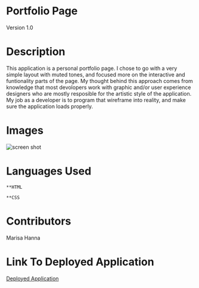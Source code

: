 # Portfolio Page

Version 1.0


# Description

 This application is a personal portfolio page. I chose to go with a very simple layout with muted tones, and focused more on the interactive and funtionality parts of the page. My thought behind this approach comes from knowledge that most devolopers work with graphic and/or user experience designers who are mostly resposible for the artistic style of the application. My job as a developer is to program that wireframe into reality, and make sure the application loads properly.



# Images

 ![screen shot](../images/Screen-shot.png)

 # Languages Used

    **HTML

    **CSS



# Contributors

  Marisa Hanna



# Link To Deployed Application


[Deployed Application](https://marisahanna.github.io/portfolio-01/)

